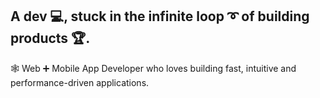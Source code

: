 ## A dev 💻, stuck in the infinite loop ➰ of building products 🏆.

🕸️ Web ➕ Mobile App Developer who loves building fast, intuitive and performance-driven applications.  

<!-- I'm currently big on React, Vue and Flutter💙. -->

<!-- I love learning new skills and teaming with fellow developers to build amazing stuff.   -->

<!-- Say hello on [twitter](https://twitter.com/oluwakeyejohn), [linkedIn](https://www.linkedin.com/in/oluwakeye-john-1706/), or my [website](https://johnkeye.com) -->

<!-- ### Also, note 👇 -->

<!-- I command computers 📌 -->
